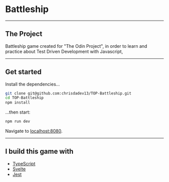 # Battleship 

---

## The Project
Battleship game created for "The Odin Project", in order to learn and practice about Test Driven Development with Javascript,

---

## Get started

Install the dependencies...

```bash
git clone git@github.com:chrisdadev13/TOP-Battleship.git
cd TOP-Battleship 
npm install
```

...then start:

```bash
npm run dev
```

Navigate to [localhost:8080](http://localhost:8080). 

---
## I build this game with
- [TypeScript](https://www.typescriptlang.org/)
- [Svelte](https://svelte.dev/)
- [Jest](https://jestjs.io/)
